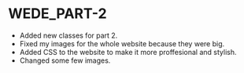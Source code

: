# WEDE_PART-2
- Added new classes for part 2.
- Fixed my images for the whole website because they were big.
- Added CSS to the website to make it more proffesional and stylish.
- Changed some few images.
  
